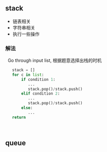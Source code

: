 ## stack ##
* 链表相关
* 字符串相关
* 执行一些操作

### 解法
   Go through input list, 根据题意选择出栈的时机
  
```python
   stack = []
   for c in list:
       if condition 1:
          ...
          stack.pop()/stack.push()
       elif condition 2:
          ...
          stack.pop()/stack.push()
       else:
          ...
   return
```
   

## queue ##
